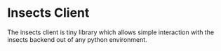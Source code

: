 # Insects Client

The insects client is tiny library which allows simple interaction with the
insects backend out of any python environment.

